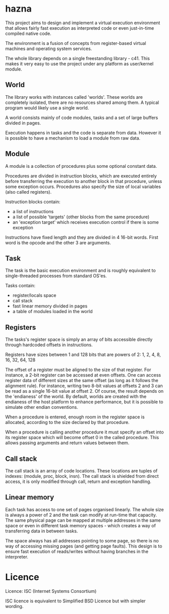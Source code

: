 hazna
=====

This project aims to design and implement a virtual execution environment
that allows fairly fast execution as interpreted code or even just-in-time
compiled native code.

The environment is a fusion of concepts from register-based virtual machines
and operating system services.

The whole library depends on a single freestanding library - c41. This makes
it very easy to use the project under any platform as user/kernel module.

World
-----

The library works with instances called 'worlds'. These worlds are completely
isolated, there are no resources shared among them. A typical program would
likely use a single world.

A world consists mainly of code modules, tasks and a set of large buffers
divided in pages.

Execution happens in tasks and the code is separate from data.
However it is possible to have a mechanism to load a module from raw data.

Module
------
A module is a collection of procedures plus some optional constant data.

Procedures are divided in instruction blocks, which are executed entirely
before transferring the execution to another block in that procedure, unless
some exception occurs. Procedures also specify the size of local variables
(also called registers).

Instruction blocks contain:
* a list of instructions
* a list of possible 'targets' (other blocks from the same procedure)
* an 'exception target' which receives execution control if there is some
    exception

Instructions have fixed length and they are divided in 4 16-bit words.
First word is the opcode and the other 3 are arguments.

Task
----
The task is the basic execution environment and is roughly equivalent to
single-threaded processes from standard OS'es.

Tasks contain:
* register/locals space
* call stack
* fast linear memory divided in pages
* a table of modules loaded in the world

Registers
---------
The tasks's register space is simply an array of bits accessible directly
through hardcoded offsets in instructions.

Registers have sizes between 1 and 128 bits that are powers of 2:
    1, 2, 4, 8, 16, 32, 64, 128

The offset of a register must be aligned to the size of that register.
For instance, a 2-bit register can be accessed at even offsets.
One can access register data of different sizes at the same offset (as long
as it follows the alignment rule). For instance, writing two 8-bit values
at offsets 2 and 3 can be read as a single 16-bit value at offset 2.
Of course, the result depends on the 'endianess' of the world. By default,
worlds are created with the endianess of the host platform to enhance
performance, but it is possible to simulate other endian conventions.

When a procedure is entered, enough room in the register space is allocated,
according to the size declared by that procedure.

When a procedure is calling another procedure it must specify an offset into
its register space which will become offset 0 in the called procedure.
This allows passing arguments and return values between them.

Call stack
----------
The call stack is an array of code locations. These locations are tuples of
indexes: (module, proc, block, insn).
The call stack is shielded from direct access, it is only modified through
call, return and exception handling.


Linear memory
-------------
Each task has access to one set of pages organised linearly. The whole size is
always a power of 2 and the task can modify at run-time that capacity.
The same physical page can be mapped at multiple addresses in the same space or
even in different task memory spaces - which creates a way of transferring data
in between tasks.

The space always has all addresses pointing to some page, so there is no way of
accessing missing pages (and getting page faults). This design is to ensure 
fast execution of reads/writes without having branches in the interpreter.

Licence
===
Licence: ISC (Internet Systems Consortium)

ISC licence is equivalent to Simplified BSD Licence but with simpler wording.

